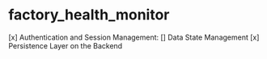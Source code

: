 # factory_health_monitor
[x] Authentication and Session Management:
[] Data State Management
[x] Persistence Layer on the Backend
